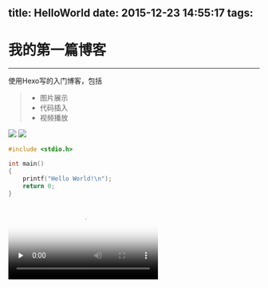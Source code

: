 title: HelloWorld
date: 2015-12-23 14:55:17
tags:
---
# 我的第一篇博客
------
使用Hexo写的入门博客，包括

> * 图片展示
> * 代码插入
> * 视频播放

![](/img/hello.jpg)
![](http://7xpfm0.com1.z0.glb.clouddn.com/blogholidays-2015-day-1-6575248619077632-hp.jpg-default)

``` c
#include <stdio.h>

int main()
{
    printf("Hello World!\n");
    return 0;
}
```

<video id="video" controls="" preload="none" poster="http://media.w3.org/2010/05/sintel/poster.png">
      <source id="mp4" src="http://media.w3.org/2010/05/sintel/trailer.mp4" type="video/mp4">
      <source id="webm" src="http://media.w3.org/2010/05/sintel/trailer.webm" type="video/webm">
      <source id="ogv" src="http://media.w3.org/2010/05/sintel/trailer.ogv" type="video/ogg">
      <p>不支持HTML5视频</p>
</video>
